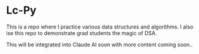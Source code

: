 # Lc-Py
This is a repo where I practice various data structures and algorithms. I also ise this repo to demonstrate grad students the magic of DSA.

This will be integrated into Claude AI soon with more content coming soon..

